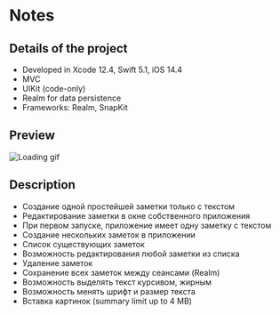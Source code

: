 # Notes

## Details of the project
* Developed in Xcode 12.4, Swift 5.1, iOS 14.4
* MVC
* UIKit (code-only)
* Realm for data persistence
* Frameworks: Realm, SnapKit

## Preview
![Loading gif](https://media.giphy.com/media/D3jFYYwzuzo202qHVU/giphy.gif?cid=790b7611d132fd291419efa814d6e1df37f261435501527d&rid=giphy.gif&ct=g)

## Description
- Создание одной простейшей заметки только с текстом
- Редактирование заметки в окне собственного приложения
- При первом запуске, приложение имеет одну заметку с текстом
- Создание нескольких заметок в приложении
- Список существующих заметок
- Возможность редактирования любой заметки из списка
- Удаление заметок
- Сохранение всех заметок между сеансами (Realm)
- Возможность выделять текст курсивом, жирным 
- Возможность менять шрифт и размер текста
- Вставка картинок (summary limit up to 4 MB)
